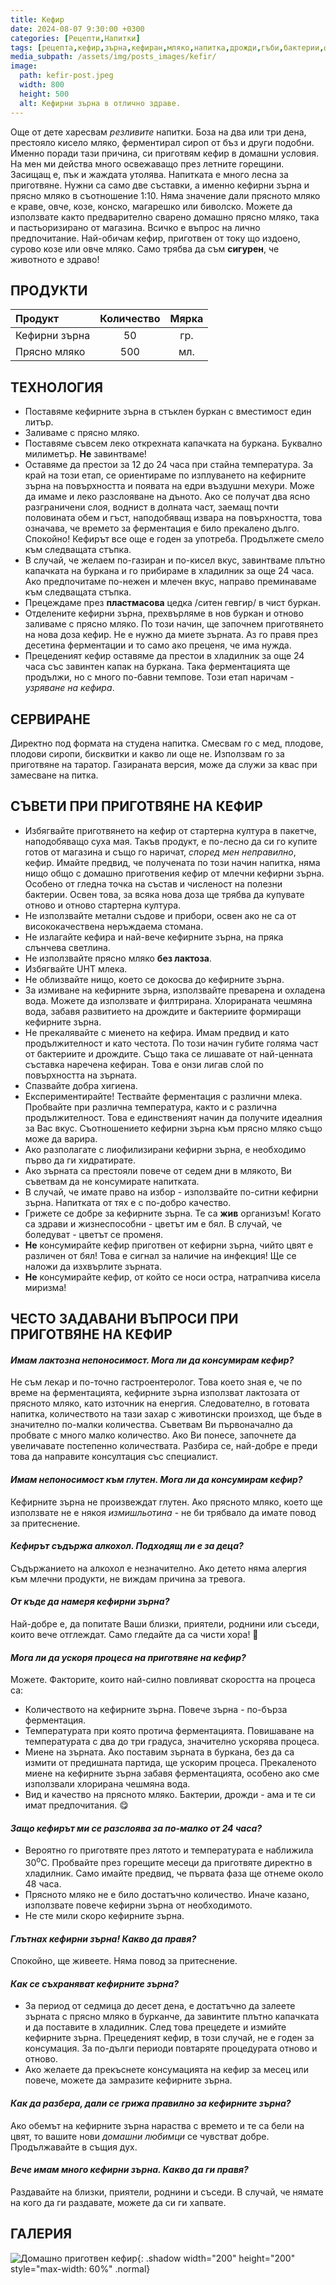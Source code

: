```yaml
---
title: Кефир
date: 2024-08-07 9:30:00 +0300
categories: [Рецепти,Напитки]
tags: [рецепта,кефир,зърна,кефиран,мляко,напитка,дрожди,гъби,бактерии,ферментация,пробиотик]     # TAG names should always be lowercase
media_subpath: /assets/img/posts_images/kefir/
image:
  path: kefir-post.jpeg
  width: 800
  height: 500
  alt: Кефирни зърна в отлично здраве.
---
```


Още от дете харесвам *резливите* напитки. Боза на два или три дена, престояло кисело мляко, ферментирал сироп от бъз и други подобни. Именно поради тази причина, си приготвям кефир в домашни условия. На мен ми действа много освежаващо през летните горещини. Засищащ е, пък и жаждата утолява. Напитката е много лесна за приготвяне. Нужни са само две съставки, а именно кефирни зърна и прясно мляко в съотношение 1:10. Няма значение дали прясното мляко е краве, овче, козе, конско, магарешко или биволско. Можете да използвате както предварително сварено домашно прясно мляко, така и пастьоризирано от магазина. Всичко е въпрос на лично предпочитание. Най-обичам кефир, приготвен от току що издоено, сурово козе или овче мляко. Само трябва да съм **сигурен**, че животното е здраво!

## **ПРОДУКТИ**

| Продукт                    |Количество  |Мярка   |
|:---------------------------|:----------:|:------:|
|Кефирни зърна               |50          |гр.     |
|Прясно мляко                |500         |мл.     |

## **ТЕХНОЛОГИЯ**

- Поставяме кефирните зърна в стъклен буркан с вместимост един литър.
- Заливаме с прясно мляко.
- Поставяме съвсем леко открехната капачката на буркана. Буквално милиметър. **Не** завинтваме!
- Оставяме да престои за 12 до 24 часа при стайна температура. За край на този етап, се ориентираме по изплуването на кефирните зърна на повърхността и появата на едри въздушни мехури. Може да имаме и леко разслояване на дъното. Ако се получат два ясно разграничени слоя, воднист в долната част, заемащ почти половината обем и гъст, наподобяващ извара на повърхността, това означава, че времето за ферментация е било прекалено дълго. Спокойно! Кефирът все още е годен за употреба. Продължете смело към следващата стъпка.
- В случай, че желаем по-газиран и по-кисел вкус, завинтваме плътно капачката на буркана и го прибираме в хладилник за още 24 часа. Ако предпочитаме по-нежен и млечен вкус, направо преминаваме към следващата стъпка.
- Прецеждаме през **пластмасова** цедка /ситен гевгир/ в чист буркан.
- Отделените кефирни зърна, прехвърляме в нов буркан и отново заливаме с прясно мляко. По този начин, ще започнем приготвянето на нова доза кефир. Не е нужно да миете зърната. Аз го правя през десетина ферментации и то само ако преценя, че има нужда.
- Прецеденият кефир оставяме да престои в хладилник за още 24 часа със завинтен капак на буркана. Така ферментацията ще продължи, но с много по-бавни темпове. Този етап наричам - *узряване на кефира*.

## **СЕРВИРАНЕ**

Директно под формата на студена напитка. Смесвам го с мед, плодове, плодови сиропи, бисквитки и какво ли още не. Използвам го за приготвяне на таратор. Газираната версия, може да служи за квас при замесване на питка.

## **СЪВЕТИ ПРИ ПРИГОТВЯНЕ НА КЕФИР**

- Избягвайте приготвянето на кефир от стартерна култура в пакетче, наподобяващо суха мая. Такъв продукт, е по-лесно да си го купите готов от магазина и също го наричат, *според мен неправилно*, кефир. Имайте предвид, че получената по този начин напитка, няма нищо общо с домашно приготвения кефир от млечни кефирни зърна. Особено от гледна точка на състав и численост на полезни бактерии. Освен това, за всяка нова доза ще трябва да купувате отново и отново стартерна култура.
- Не използвайте метални съдове и прибори, освен ако не са от висококачествена неръждаема стомана.
- Не излагайте кефира и най-вече кефирните зърна, на пряка слънчева светлина.
- Не използвайте прясно мляко **без лактоза**.
- Избягвайте UHT млека.
- Не облизвайте нищо, което се докосва до кефирните зърна.
- За измиване на кефирните зърна, използвайте преварена и охладена вода. Можете да използвате и филтрирана. Хлорираната чешмяна вода, забавя развитието на дрождите и бактериите формиращи кефирните зърна.
- Не прекалявайте с миенето на кефира. Имам предвид и като продължителност и като честота. По този начин губите голяма част от бактериите и дрождите. Също така се лишавате от най-ценната съставка наречена кефиран. Това е онзи лигав слой по повърхността на зърната.
- Спазвайте добра хигиена.
- Експериментирайте! Тествайте ферментация с различни млека.  Пробвайте при различна температура, както и с различна продължителност. Това е единственият начин да получите идеалния за Вас вкус. Съотношението кефирни зърна към прясно мляко също може да варира.
- Ако разполагате с лиофилизирани кефирни зърна, е необходимо първо да ги хидратирате.
- Ако зърната са престояли повече от седем дни в млякото, Ви съветвам да не консумирате напитката.
- В случай, че имате право на избор - използвайте по-ситни кефирни зърна. Напитката от тях е с по-добро качество.
- Грижете се добре за кефирните зърна. Те са **жив** организъм! Когато са здрави и жизнеспособни - цветът им е бял. В случай, че боледуват - цветът се променя.
- **Не** консумирайте кефир приготвен от кефирни зърна, чийто цвят е различен от бял! Това е сигнал за наличие на инфекция! Ще се наложи да изхвърлите зърната.
- **Не** консумирайте кефир, от който се носи остра, натрапчива кисела миризма!

## **ЧЕСТО ЗАДАВАНИ ВЪПРОСИ ПРИ ПРИГОТВЯНЕ НА КЕФИР**

#### *Имам лактозна непоносимост. Мога ли да консумирам кефир?*

Не съм лекар и по-точно гастроентеролог. Това което зная е, че по време на ферментацията, кефирните зърна използват лактозата от прясното мляко, като източник на енергия. Следователно, в готовата напитка, количеството на тази захар с животински произход, ще бъде в значително по-малки количества. Съветвам Ви първоначално да пробвате с много малко количество. Ако Ви понесе, започнете да увеличавате постепенно количествата. Разбира се, най-добре е преди това да направите консултация със специалист.

#### *Имам непоносимост към глутен. Мога ли да консумирам кефир?*

Кефирните зърна не произвеждат глутен. Ако прясното мляко, което ще използвате не е някоя *измишльотина* - не би трябвало да имате повод за притеснение.

#### *Кефирът съдържа алкохол. Подходящ ли е за деца?*

Съдържанието на алкохол е незначително. Ако детето няма алергия към млечни продукти, не виждам причина за тревога.

#### *От къде да намеря кефирни зърна?*

Най-добре е, да попитате Ваши близки, приятели, роднини или съседи, които вече отглеждат. Само гледайте да са чисти хора! 🧐

#### *Мога ли да ускоря процеса на приготвяне на кефир?*

Можете. Факторите, които най-силно повлияват скоростта на процеса са:

- Количеството на кефирните зърна. Повече зърна - по-бърза ферментация.
- Температурата при която протича ферментацията. Повишаване на температурата с два до три градуса, значително ускорява процеса.
- Миене на зърната. Ако поставим зърната в буркана, без да са измити от предишната партида, ще ускорим процеса. Прекаленото миене на кефирните зърна забавя ферментацията, особено ако сме използвали хлорирана чешмяна вода.
- Вид и качество на прясното мляко. Бактерии, дрожди - ама и те си имат предпочитания. 😋

#### *Защо кефирът ми се разслоява за по-малко от 24 часа?*

- Вероятно го приготвяте през лятото и температурата е наближила 30<sup>o</sup>C. Пробвайте през горещите месеци да приготвяте директно в хладилник. Само имайте предвид, че първата фаза ще отнеме около 48 часа.
- Прясното мляко не е било достатъчно количество. Иначе казано, използвате повече кефирни зърна от необходимото.
- Не сте мили скоро кефирните зърна.

#### *Глътнах кефирни зърна! Какво да правя?*

Спокойно, ще живеете. Няма повод за притеснение.

#### *Как се съхраняват кефирните зърна?*

- За период от седмица до десет дена, е достатъчно да залеете зърната с прясно мляко в бурканче, да завинтите плътно капачката и да поставите в хладилник. След това прецедете и измийте кефирните зърна. Прецеденият кефир, в този случай, не е годен за консумация. За по-дълги периоди повтаряте процедурата отново и отново.
- Ако желаете да прекъснете консумацията на кефир за месец или повече, можете да замразите кефирните зърна.

#### *Как да разбера, дали се грижа правилно за кефирните зърна?*

Ако обемът на кефирните зърна нараства с времето и те са бели на цвят, то вашите нови *домашни любимци* се чувстват добре. Продължавайте в същия дух.

#### *Вече имам много кефирни зърна. Какво да ги правя?*

Раздавайте на близки, приятели, роднини и съседи. В случай, че нямате на кого да ги раздавате, можете да си ги хапвате.

## **ГАЛЕРИЯ**

![Домашно приготвен кефир](kefir-01.jpeg){: .shadow width="200" height="200" style="max-width: 60%" .normal}
